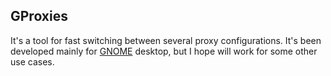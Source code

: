 ## GProxies

It's a tool for fast switching between several proxy configurations. It's been developed
mainly for [GNOME][1] desktop, but I hope will work for some other use cases.

[1]: http://www.gnome.org/
